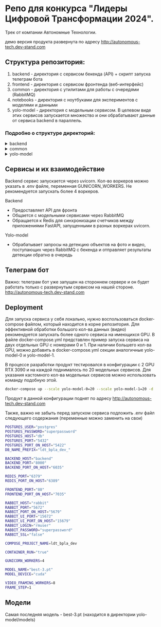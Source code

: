 # Репо для конкурса "Лидеры Цифровой Трансформации 2024".
Трек от компании Автономные Технологии.

демо версия продукта развернута по адресу http://autonomous-tech.dev-stand.com

## Структура репозитория:
1) backend - директория с сервисом бекенда (API) + скрипт запуска телеграм бота
2) frontend - директория с сервисом фронтенда (веб-интерфейс)
3) common - директория с утилитами для работы с очередями (RabbitMQ)
4) notebooks - директория с ноутбуками для экспериментов с моделями и данными
5) yolo-model - директория с модельным сервисом. В целевом виде этих сервисов запускается множество и они обрабатывают данные от сервиса backend в параллель.

### Подробно о структуре директорий:
<details>
<summary>backend</summary>

- alembic - миграции для базы данных
- main - код для запуска сервиса бекенда
- notebooks - Jupyter ноутбуки для экспериментов
- scripts - скрипты для наполнения базы тестовыми данными
- src - исходники сервиса
  - db - слой для работы с базой данных
    - projects - работа с проектами
      - db_manager.py - менеджер для работы с базой данных проектов
      - models.py - модели в БД проектов
    - users - работа с пользователями
      - db_manager.py - менеджер для работы с базой данных пользователей
      - models.py - модели в БД пользователей
    - base_manager.py - обвязка для работы с БД
    - common_sql_manager.py - общие методы для работы с БД
    - exceptions.py - исключения
    - main_db_manager.py - основной менеджер для работы с БД
    - mixins.py - миксины для моделей
  - server - слой для работы с веб-сервером
    - projects
      - endpoints.py - эндпоинты для работы с проектами
      - models.py - серверные модели (requests and responses)
      - router.py - роутер для проектов
      - video_utils.py - утилиты для работы с видео
    - users
      - endpoints.py - эндпоинты для работы с пользователями
      - models.py - серверные модели (requests and responses)
      - router.py - роутер для пользователей
    - amqp_processor.py - обработчики сообщений из очереди
    - auth.py - аутентификация
    - auth_utils.py - утилиты для аутентификации
    - common.py - обертки для ответов сервера
    - constants.py - константы
    - server.py - класс с сервером FastAPI
    - telegram_bot.py - имплементация бота для телеграмма
- .pre-commit-config.yaml - конфиг для pre-commit
- alembic.ini - конфиг для alembic
- Dockerfile - Dockerfile для сервиса бекенда
- poetry.lock - лок файл для poetry
- pyproject.toml - пакеты для poetry
- settings.py - настройки сервиса
</details>

<details>
<summary>common</summary>

- rabbitmq - обертка для работы с RabbitMQ
  - amqp.py - обертка для процессора входящих сообщений
  - client.py - обертка для клиента RabbitMQ
  - connection_pool.py - обертка для пула соединений с RabbitMQ
  - consumer.py - обертка для консьюмера RabbitMQ
  - publisher.py - асинхронная обертка для продюсера RabbitMQ
  - sync_publisher.py - синхронная обертка для продюсера RabbitMQ
  - wrappers.py - прочие обертки для работы с RabbitMQ

</details>

<details>
<summary>yolo-model</summary>

- main - код для запуска модельного сервиса
- models - модели
  - best-1.pt - наша первая попытка
  - best_2.pt - наша вторая попытка
  - best-3.pt - наша третья попытка (лучшая модель)
- src - исходники сервиса
  - server - код модельного сервиса
    - amqp_processor.py - обработчики сообщений из очереди
    - object_detection_processor.py - синхронный детектор объектов
    - object_detection_processor_async.py - асинхронный детектор объектов
- Dockerfile - Dockerfile для запуска модельного сервиса на GPU
- Dockerfile-cpu - Dockerfile для запуска модельного сервиса на CPU
- poetry.lock - лок файл для poetry
- pyproject.toml - пакеты для poetry
- settings.py - настройки сервиса

</details>

## Сервисы и их взаимодействие
Backend сервис запускается через uvicorn. Кол-во воркеров можно указать в .env файле, переменная GUNICORN_WORKERS.
Не рекомендуется запускать более 4 воркеров. 

Backend 

- Предоставляет API для фронта
- Общается с модельными сервисами через RabbitMQ
- Обращается к Redis для синхронизации счетчиков между приложениями FastAPI, запущенными в разных воркерах uvicorn.

Yolo-model

- Обрабатывает запросы на детекцию объектов на фото и видео, поступающих через RabbitMQ с бекенда и отправляет результаты детекции обратно в очередь

## Телеграм бот
Важно: телеграм бот уже запущен на стороннем сервере и он будет работать только с развернутым сервисом на нашей стороне.
http://autonomous-tech.dev-stand.com

## Deployment
Для запуска сервиса у себя локально, нужно воспользоваться docker-compose файлом, который находится в корне репозитория.
Для эффективной обработки большого кол-ва данных (видео) рекомендуется запускать более одного сервиса на имеющихся GPU. 
В файле docker-compose.yml представлен пример запуска сервиса на двух отдельных GPU с номерами 0 и 1. При наличии большего
кол-ва GPU, можно добавить в docker-compose.yml секции аналогичные yolo-model-0 и yolo-model-1.

В процессе разработки продукт тестировался в конфигурации с 2 GPU RTX 3090 и на каждой поднималось по 20 модельных сервисов.
Для указания кастомного кол-ва модельных сервисов можно использовать команду подобную этой.
```bash
docker-compose up --scale yolo-model-0=20 --scale yolo-model-1=20 -d
```

Продукт в данной конфигурации поднят по адресу http://autonomous-tech.dev-stand.com

Также, важно не забыть перед запуском сервиса подложить .env файл следующего содержания (переменные можно заменить на свои)

```bash
POSTGRES_USER="postgres"
POSTGRES_PASSWORD="superpassword"
POSTGRES_HOST="db"
POSTGRES_PORT="5432"
POSTGRES_PORT_ON_HOST="5422"
DB_NAME_PREFIX="ldt_bpla_dev_"

BACKEND_HOST="backend"
BACKEND_PORT="8000"
BACKEND_PORT_ON_HOST="6035"

REDIS_PORT="6379"
REDIS_PORT_ON_HOST="6389"

FRONTEND_PORT="80"
FRONTEND_PORT_ON_HOST="7035"

RABBIT_HOST="rabbit"
RABBIT_PORT="5672"
RABBIT_PORT_ON_HOST="5679"
RABBIT_UI_PORT="15672"
RABBIT_UI_PORT_ON_HOST="15679"
RABBIT_LOGIN="rmuser"
RABBIT_PASSWORD="superpassword"
RABBIT_SSL="false"

COMPOSE_PROJECT_NAME=ldt_bpla_dev

CONTAINER_RUN="true"

GUNICORN_WORKERS=4

MODEL_NAME="best-3.pt"
MODEL_DEVICE="cuda"

VIDEO_FRAMING_WORKERS=8
FRAME_STEP=1
```

## Модели
Самая последняя модель - best-3.pt (находится в директории yolo-model/models)